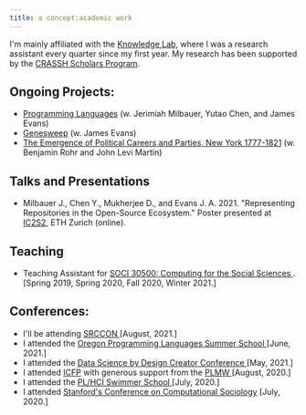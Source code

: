 ```yaml
---
title: a concept:academic work
---
```


I'm mainly affiliated with the <a href="https://www.knowledgelab.org/people/detail/deblina_mukherjee/" target="_blank">Knowledge Lab</a>, where I was a research assistant every quarter since my first year. My research has been supported by the <a href="https://ccrf.uchicago.edu/undergraduate-research/crassh-research-scholars" target="_blank">CRASSH Scholars Program</a>.

## Ongoing Projects:

- <a href="https://www.knowledgelab.org/funding_opportunities/postdoctoral_position_in_how_programming_languages_shape_thought/" target="_blank">Programming Languages</a> (w. Jerimiah Milbauer, Yutao Chen, and James Evans)
- <a href="https://en.wikipedia.org/wiki/GeneSweep" target="_blank">Genesweep</a> (w. James Evans)
- <a href="https://www.nsf.gov/awardsearch/showAward?AWD_ID=2001930" target="_blank">The Emergence of Political Careers and Parties, New York 1777-1821</a> (w. Benjamin Rohr and John Levi Martin)

## Talks and Presentations

- Milbauer J., Chen Y., Mukherjee D., and Evans J. A. 2021. "Representing Repositories in the Open-Source Ecosystem." Poster presented at <a href="https://ic2s2-2021.ethz.ch/" target="_blank">IC2S2</a>, ETH Zurich (online).

## Teaching

- Teaching Assistant for <a href="https://cfss.uchicago.edu/" target="_blank"> SOCI 30500: Computing for the Social Sciences </a>. [Spring 2019, Spring 2020, Fall 2020, Winter 2021.]

## Conferences:

- I'll be attending <a href ="https://srccon.org/" target = "_blank"> SRCCON </a> [August, 2021.]
- I attended the <a href="https://www.cs.uoregon.edu/research/summerschool/summer21/index.php" target = "_blank"> Oregon Programming Languages Summer School </a> [June, 2021.]
- I attended the <a href="http://datasciencebydesign.org/events#C4" target = "_blank"> Data Science by Design Creator Conference </a> [May, 2021.]
- I attended <a href ="https://icfp20.sigplan.org/venue/icfp-2020-venue" target = "_blank"> ICFP</a> with generous support from the <a href = "https://icfp20.sigplan.org/home/PLMW-icfp-2020?track=PLMW%20%40%20ICFP%20" target = "_blank"> PLMW </a> [August, 2020.]
- I attended the <a href="https://shriram.github.io/pl-hci-school-2020/" target = "_blank"> PL/HCI Swimmer School </a> [July, 2020.]
- I attended <a href="https://iriss.stanford.edu/css/conferences/2020-conference-computational-sociology" target="_blank">Stanford's Conference on Computational Sociology</a> [July, 2020.]
